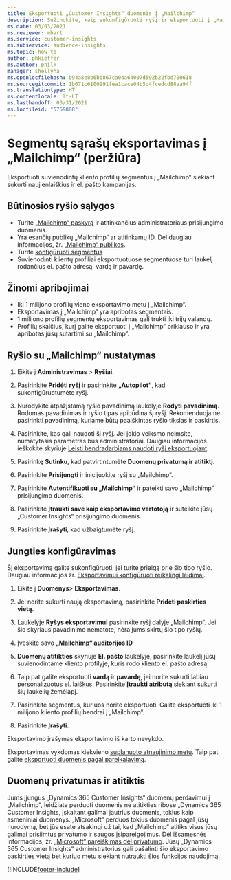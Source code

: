 ```yaml
---
title: Eksportuoti „Customer Insights“ duomenis į „Mailchimp“
description: Sužinokite, kaip sukonfigūruoti ryšį ir eksportuoti į „Mailchimp“.
ms.date: 03/03/2021
ms.reviewer: mhart
ms.service: customer-insights
ms.subservice: audience-insights
ms.topic: how-to
author: phkieffer
ms.author: philk
manager: shellyha
ms.openlocfilehash: b94a8e8b6bb867ca04a64007d592b22fbd700618
ms.sourcegitcommit: 1b671c6100991fea1cace04b5d4fcedcd88aa94f
ms.translationtype: HT
ms.contentlocale: lt-LT
ms.lasthandoff: 03/31/2021
ms.locfileid: "5759888"
---
```

# <a name="export-segment-lists-to-mailchimp-preview"></a>Segmentų sąrašų eksportavimas į „Mailchimp“ (peržiūra)

Eksportuoti suvienodintų kliento profilių segmentus į „Mailchimp“ siekiant sukurti naujienlaiškius ir el. pašto kampanijas.

## <a name="prerequisites-for-connection"></a>Būtinosios ryšio sąlygos

-   Turite [„Mailchimp“ paskyrą](https://mailchimp.com/) ir atitinkančius administratoriaus prisijungimo duomenis.
-   Yra esančių publikų „Mailchimp“ ar atitinkamų ID. Dėl daugiau informacijos, žr. [„Mailchimp“ publikos](https://mailchimp.com/help/create-audience/).
-   Turite [konfigūruoti segmentus](segments.md)
-   Suvienodinti klientų profiliai eksportuotuose segmentuose turi laukelį rodančius el. pašto adresą, vardą ir pavardę.

## <a name="known-limitations"></a>Žinomi apribojimai

- Iki 1 milijono profilių vieno eksportavimo metu į „Mailchimp“.
- Eksportavimas į „Mailchimp“ yra apribotas segmentais.
- 1 milijono profilių segmentų eksportavimas gali trukti iki trijų valandų. 
- Profilių skaičius, kurį galite eksportuoti į „Mailchimp“ priklauso ir yra apribotas jūsų sutartimi su „Mailchimp“.

## <a name="set-up-connection-to-mailchimp"></a>Ryšio su „Mailchimp“ nustatymas

1. Eikite į **Administravimas** > **Ryšiai**.

1. Pasirinkite **Pridėti ryšį** ir pasirinkite **„Autopilot“**, kad sukonfigūruotumėte ryšį.

1. Nurodykite atpažįstamą ryšio pavadinimą laukelyje **Rodyti pavadinimą**. Rodomas pavadinimas ir ryšio tipas apibūdina šį ryšį. Rekomenduojame pasirinkti pavadinimą, kuriame būtų paaiškintas ryšio tikslas ir paskirtis.

1. Pasirinkite, kas gali naudoti šį ryšį. Jei jokio veiksmo neimsite, numatytasis parametras bus administratoriai. Daugiau informacijos ieškokite skyriuje [Leisti bendradarbiams naudoti ryšį eksportuojant](connections.md#allow-contributors-to-use-a-connection-for-exports).

1. Pasirinkę **Sutinku**, kad patvirtintumėte **Duomenų privatumą ir atitiktį**.

1. Pasirinkite **Prisijungti** ir inicijuokite ryšį su „Mailchimp“.

1. Pasirinkite **Autentifikuoti su „Mailchimp“** ir pateikti savo „Mailchimp“ prisijungimo duomenis.

1. Pasirinkite **Įtraukti save kaip eksportavimo vartotoją** ir suteikite jūsų „Customer Insights“ prisijungimo duomenis.

1. Pasirinkite **Įrašyti**, kad užbaigtumėte ryšį. 

## <a name="configure-the-connector"></a>Jungties konfigūravimas

Šį eksportavimą galite sukonfigūruoti, jei turite prieigą prie šio tipo ryšio. Daugiau informacijos žr. [Eksportavimui konfigūruoti reikalingi leidimai](export-destinations.md#set-up-a-new-export).

1. Eikite į **Duomenys**> **Eksportavimas**.

1. Jei norite sukurti naują eksportavimą, pasirinkite **Pridėti paskirties vietą**.

1. Laukelyje **Ryšys eksportavimui** pasirinkite ryšį dalyje „Mailchimp“. Jei šio skyriaus pavadinimo nematote, nėra jums skirtų šio tipo ryšių.

1. Įveskite savo **[„Mailchimp“ auditorijos ID](https://mailchimp.com/help/find-audience-id/)**

3. **Duomenų atitikties** skyriuje **El. pašto** laukelyje, pasirinkite laukelį jūsų suvienodintame kliento profilyje, kuris rodo kliento el. pašto adresą. 

1. Taip pat galite eksportuoti **vardą** ir **pavardę**, jei norite sukurti labiau personalizuotus el. laiškus. Pasirinkite **Įtraukti atributą** siekiant sukurti šių laukelių žemėlapį.

1. Pasirinkite segmentus, kuriuos norite eksportuoti. Galite eksportuoti iki 1 milijono kliento profilių bendrai į „Mailchimp“.

1. Pasirinkite **Įrašyti**.

Eksportavimo įrašymas eksportavimo iš karto nevykdo.

Eksportavimas vykdomas kiekvieno [suplanuoto atnaujinimo metu](system.md#schedule-tab). Taip pat galite [eksportuoti duomenis pagal pareikalavimą](export-destinations.md#run-exports-on-demand). 

## <a name="data-privacy-and-compliance"></a>Duomenų privatumas ir atitiktis

Jums įjungus „Dynamics 365 Customer Insights“ duomenų perdavimui į „Mailchimp“, leidžiate perduoti duomenis ne atitikties ribose „Dynamics 365 Customer Insights, įskaitant galimai jautrius duomenis, tokius kaip asmeniniai duomenys. „Microsoft“ perduos tokius duomenis pagal jūsų nurodymą, bet jūs esate atsakingi už tai, kad „Mailchimp“ atitiks visus jūsų galimai prisiimtus privatumo ir saugos įsipareigojimus. Dėl išsamesnės informacijos, žr. [„Microsoft“ pareiškimas dėl privatumo](https://go.microsoft.com/fwlink/?linkid=396732).
Jūsų „Dynamics 365 Customer Insights“ administratorius gali pašalinti šio eksportavimo paskirties vietą bet kuriuo metu siekiant nutraukti šios funkcijos naudojimą.

[!INCLUDE[footer-include](../includes/footer-banner.md)]
